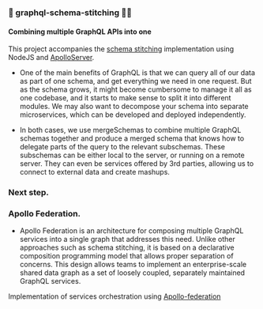 ### :rocket: graphql-schema-stitching :woman_cartwheeling:

#### Combining multiple GraphQL APIs into one

This project accompanies the [schema stitching](https://www.apollographql.com/docs/graphql-tools/schema-stitching/) implementation using NodeJS and [ApolloServer](https://www.apollographql.com/docs/apollo-server/).

- One of the main benefits of GraphQL is that we can query all of our data as part of one schema, and get everything we need in one request. But as the schema grows, it might become cumbersome to manage it all as one codebase, and it starts to make sense to split it into different modules. We may also want to decompose your schema into separate microservices, which can be developed and deployed independently.

- In both cases, we use mergeSchemas to combine multiple GraphQL schemas together and produce a merged schema that knows how to delegate parts of the query to the relevant subschemas. These subschemas can be either local to the server, or running on a remote server. They can even be services offered by 3rd parties, allowing us to connect to external data and create mashups.

### Next step.
### Apollo Federation.

- Apollo Federation is an architecture for composing multiple GraphQL services into a single graph that addresses this need. Unlike other approaches such as schema stitching, it is based on a declarative composition programming model that allows proper separation of concerns. This design allows teams to implement an enterprise-scale shared data graph as a set of loosely coupled, separately maintained GraphQL services.

Implementation of services orchestration using [Apollo-federation](https://github.com/davishooly/apollo-federation)
